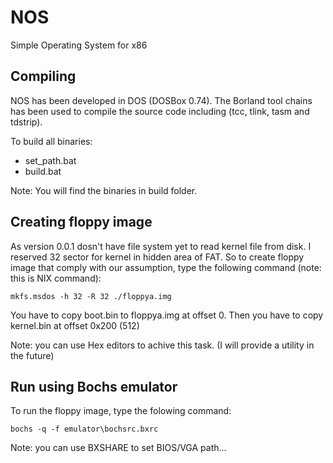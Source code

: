 # NOS
Simple Operating System for x86


## Compiling

NOS has been developed in DOS (DOSBox 0.74). The Borland tool chains
has been used to compile the source code including (tcc, tlink, tasm and tdstrip).

To build all binaries:
- set_path.bat
- build.bat

Note: You will find the binaries in build folder.

## Creating floppy image
As version 0.0.1 dosn't have file system yet to read kernel file from disk. I reserved
32 sector for kernel in hidden area of FAT. So to create floppy image that comply with
our assumption, type the following command (note: this is NIX command):
```
mkfs.msdos -h 32 -R 32 ./floppya.img
```

You have to copy boot.bin to floppya.img at offset 0. Then you have to copy kernel.bin
at offset 0x200 (512)

Note: you can use Hex editors to achive this task. (I will provide a utility in the future)

## Run using Bochs emulator

To run the floppy image, type the folowing command:
```
bochs -q -f emulator\bochsrc.bxrc
```
Note: you can use BXSHARE to set BIOS/VGA path...
